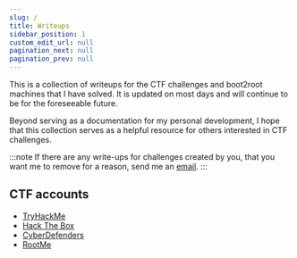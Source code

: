 ```yaml
---
slug: /
title: Writeups
sidebar_position: 1
custom_edit_url: null
pagination_next: null
pagination_prev: null
---
```


This is a collection of writeups for the CTF challenges and boot2root machines that I have solved. 
It is updated on most days and will continue to be for the foreseeable future.


Beyond serving as a documentation for my personal development, I hope that this collection serves as a helpful resource for others interested in CTF challenges.
<!---
By documenting my solutions in real-time, I aim to create a [Memex](https://en.wikipedia.org/wiki/Memex) which can be referred to by me or anyone else in the future.
-->

:::note
If there are any write-ups for challenges created by you, that you want me to remove for a reason, send me an [email](mailto:llunuk@protonmail.com).
:::

<!---
## Motivation

- Storing important notes online and documenting personal development.
- Giving back to the community in some form.
- Gaining traffic to my website, thus increasing my internet reach.
- Incentivising myself to learn every topic in-depth by teaching it through the form of my write-ups.
-->


## CTF accounts

- [TryHackMe](https://tryhackme.com/p/Kunull)
- [Hack The Box](https://app.hackthebox.com/profile/1158503)
- [CyberDefenders](https://cyberdefenders.org/p/Kunull)
- [RootMe](https://www.root-me.org/Kunull?lang=fr#715a5db3518744d717e43af1d56ba448)
